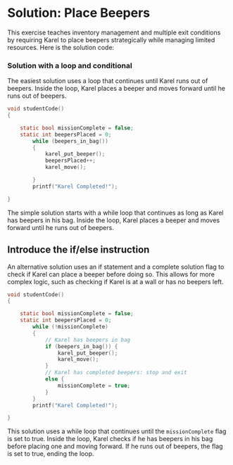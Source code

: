 # Solution: Place Beepers

This exercise teaches inventory management and multiple exit conditions by requiring Karel to place beepers strategically while managing limited resources.
Here is the solution code:

### Solution with a loop and conditional
The easiest solution uses a loop that continues until Karel runs out of beepers. Inside the loop, Karel places a beeper and moves forward until he runs out of beepers.
```c
void studentCode()
{

    static bool missionComplete = false;
    static int beepersPlaced = 0;
        while (beepers_in_bag())
        {
            karel_put_beeper();
            beepersPlaced++;
            karel_move();

        }
        printf("Karel Completed!");

}

```


The simple solution starts with a while loop that continues as long as Karel has beepers in his bag. Inside the loop, Karel places a beeper and moves forward until he runs out of beepers.


## Introduce the if/else instruction
An alternative solution uses an if statement and a complete solution flag to check if Karel can place a beeper before doing so. This allows for more complex logic, such as checking if Karel is at a wall or has no beepers left.
```c
void studentCode()
{

    static bool missionComplete = false;
    static int beepersPlaced = 0;
        while (!missionComplete)
        {
            // Karel has beepers in bag 
            if (beepers_in_bag()) {
                karel_put_beeper();
                karel_move();
            }
            // Karel has completed beepers: stop and exit
            else {
                missionComplete = true; 
            }
        }
        printf("Karel Completed!");

}
``` 
This solution uses a while loop that continues until the `missionComplete` flag is set to true. Inside the loop, Karel checks if he has beepers in his bag before placing one and moving forward. If he runs out of beepers, the flag is set to true, ending the loop.


